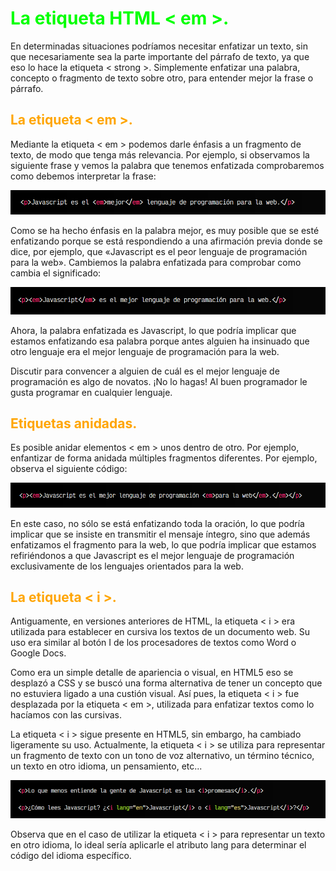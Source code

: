 # <span style="color:lime">La etiqueta HTML < em >.</span>

En determinadas situaciones podríamos necesitar enfatizar un texto, sin que necesariamente sea la parte importante del párrafo de texto, ya que eso lo hace la etiqueta < strong >. Simplemente enfatizar una palabra, concepto o fragmento de texto sobre otro, para entender mejor la frase o párrafo.

## <span style="color:orange">La etiqueta < em >.</span>
Mediante la etiqueta < em > podemos darle énfasis a un fragmento de texto, de modo que tenga más relevancia. Por ejemplo, si observamos la siguiente frase y vemos la palabra que tenemos enfatizada comprobaremos como debemos interpretar la frase:

![alt text](./imagenes-la-etiqueta-html-em/image.png)

Como se ha hecho énfasis en la palabra mejor, es muy posible que se esté enfatizando porque se está respondiendo a una afirmación previa donde se dice, por ejemplo, que «Javascript es el peor lenguaje de programación para la web». Cambiemos la palabra enfatizada para comprobar como cambia el significado:

![alt text](./imagenes-la-etiqueta-html-em/image-1.png)

Ahora, la palabra enfatizada es Javascript, lo que podría implicar que estamos enfatizando esa palabra porque antes alguien ha insinuado que otro lenguaje era el mejor lenguaje de programación para la web.

Discutir para convencer a alguien de cuál es el mejor lenguaje de programación es algo de novatos. ¡No lo hagas! Al buen programador le gusta programar en cualquier lenguaje.

## <span style="color:orange">Etiquetas anidadas.</span>
Es posible anidar elementos < em > unos dentro de otro. Por ejemplo, enfantizar de forma anidada múltiples fragmentos diferentes. Por ejemplo, observa el siguiente código:

![alt text](./imagenes-la-etiqueta-html-em/image-2.png)

En este caso, no sólo se está enfatizando toda la oración, lo que podría implicar que se insiste en transmitir el mensaje íntegro, sino que además enfatizamos el fragmento para la web, lo que podría implicar que estamos refiriéndonos a que Javascript es el mejor lenguaje de programación exclusivamente de los lenguajes orientados para la web.

## <span style="color:orange">La etiqueta < i >.</span>
Antiguamente, en versiones anteriores de HTML, la etiqueta < i > era utilizada para establecer en cursiva los textos de un documento web. Su uso era similar al botón I de los procesadores de textos como Word o Google Docs.

Como era un simple detalle de apariencia o visual, en HTML5 eso se desplazó a CSS y se buscó una forma alternativa de tener un concepto que no estuviera ligado a una custión visual. Así pues, la etiqueta < i > fue desplazada por la etiqueta < em >, utilizada para enfatizar textos como lo hacíamos con las cursivas.

La etiqueta < i > sigue presente en HTML5, sin embargo, ha cambiado ligeramente su uso. Actualmente, la etiqueta < i > se utiliza para representar un fragmento de texto con un tono de voz alternativo, un término técnico, un texto en otro idioma, un pensamiento, etc...

![alt text](./imagenes-la-etiqueta-html-em/image-3.png)

Observa que en el caso de utilizar la etiqueta < i > para representar un texto en otro idioma, lo ideal sería aplicarle el atributo lang para determinar el código del idioma específico.

